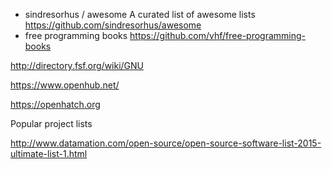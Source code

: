 * sindresorhus / awesome A curated list of awesome lists https://github.com/sindresorhus/awesome
* free programming books https://github.com/vhf/free-programming-books

http://directory.fsf.org/wiki/GNU

https://www.openhub.net/

https://openhatch.org

Popular project lists

http://www.datamation.com/open-source/open-source-software-list-2015-ultimate-list-1.html

